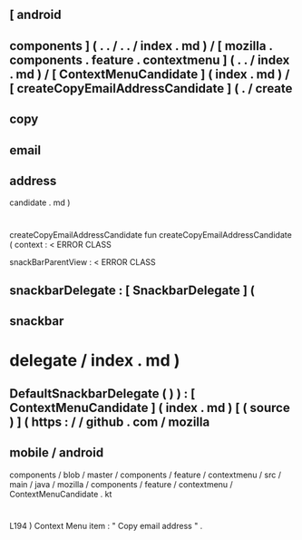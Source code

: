 [
android
-
components
]
(
.
.
/
.
.
/
index
.
md
)
/
[
mozilla
.
components
.
feature
.
contextmenu
]
(
.
.
/
index
.
md
)
/
[
ContextMenuCandidate
]
(
index
.
md
)
/
[
createCopyEmailAddressCandidate
]
(
.
/
create
-
copy
-
email
-
address
-
candidate
.
md
)
#
createCopyEmailAddressCandidate
fun
createCopyEmailAddressCandidate
(
context
:
<
ERROR
CLASS
>
snackBarParentView
:
<
ERROR
CLASS
>
snackbarDelegate
:
[
SnackbarDelegate
]
(
-
snackbar
-
delegate
/
index
.
md
)
=
DefaultSnackbarDelegate
(
)
)
:
[
ContextMenuCandidate
]
(
index
.
md
)
[
(
source
)
]
(
https
:
/
/
github
.
com
/
mozilla
-
mobile
/
android
-
components
/
blob
/
master
/
components
/
feature
/
contextmenu
/
src
/
main
/
java
/
mozilla
/
components
/
feature
/
contextmenu
/
ContextMenuCandidate
.
kt
#
L194
)
Context
Menu
item
:
"
Copy
email
address
"
.
